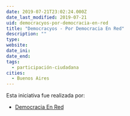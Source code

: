 ```yaml
---
date: 2019-07-21T23:02:24.000Z
date_last_modified: 2019-07-21
uid: democracyos-por-democracia-en-red
title: "Democracyos - Por Democracia En Red"
description: ""
type: 
website: 
date_ini: 
date_end: 
tags:
  - participación-ciudadana
cities: 
  - Buenos Aires
---
```


Esta iniciativa fue realizada por:

- [Democracia En Red](/i/democracia-en-red.html)
